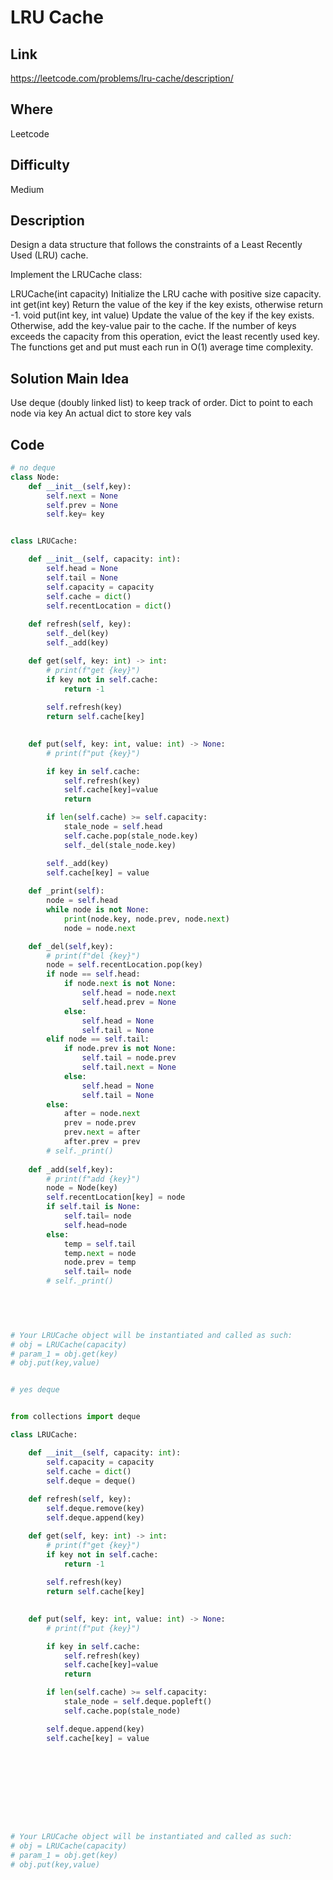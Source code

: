 # LRU Cache

## Link

https://leetcode.com/problems/lru-cache/description/

## Where

Leetcode

## Difficulty

Medium

## Description

Design a data structure that follows the constraints of a Least Recently Used (LRU) cache.

Implement the LRUCache class:

LRUCache(int capacity) Initialize the LRU cache with positive size capacity.
int get(int key) Return the value of the key if the key exists, otherwise return -1.
void put(int key, int value) Update the value of the key if the key exists. Otherwise, add the key-value pair to the cache. If the number of keys exceeds the capacity from this operation, evict the least recently used key.
The functions get and put must each run in O(1) average time complexity.

## Solution Main Idea

Use deque (doubly linked list) to keep track of order.
Dict to point to each node via key
An actual dict to store key vals


## Code

```python
# no deque
class Node:
    def __init__(self,key):
        self.next = None
        self.prev = None
        self.key= key


class LRUCache:

    def __init__(self, capacity: int):
        self.head = None
        self.tail = None
        self.capacity = capacity
        self.cache = dict()
        self.recentLocation = dict()
        
    def refresh(self, key):
        self._del(key)
        self._add(key)

    def get(self, key: int) -> int:
        # print(f"get {key}")
        if key not in self.cache:
            return -1
        
        self.refresh(key)
        return self.cache[key]
        

    def put(self, key: int, value: int) -> None:
        # print(f"put {key}")

        if key in self.cache:
            self.refresh(key)
            self.cache[key]=value
            return

        if len(self.cache) >= self.capacity:
            stale_node = self.head
            self.cache.pop(stale_node.key)
            self._del(stale_node.key)

        self._add(key)
        self.cache[key] = value
    
    def _print(self):
        node = self.head
        while node is not None:
            print(node.key, node.prev, node.next)
            node = node.next

    def _del(self,key):
        # print(f"del {key}")
        node = self.recentLocation.pop(key)
        if node == self.head:
            if node.next is not None:
                self.head = node.next
                self.head.prev = None
            else:
                self.head = None
                self.tail = None
        elif node == self.tail:
            if node.prev is not None:
                self.tail = node.prev
                self.tail.next = None
            else:
                self.head = None
                self.tail = None
        else:
            after = node.next
            prev = node.prev
            prev.next = after
            after.prev = prev
        # self._print()
    
    def _add(self,key):
        # print(f"add {key}")
        node = Node(key)
        self.recentLocation[key] = node
        if self.tail is None:
            self.tail= node
            self.head=node
        else:
            temp = self.tail
            temp.next = node
            node.prev = temp
            self.tail= node
        # self._print()

        
        


# Your LRUCache object will be instantiated and called as such:
# obj = LRUCache(capacity)
# param_1 = obj.get(key)
# obj.put(key,value)


# yes deque


from collections import deque

class LRUCache:

    def __init__(self, capacity: int):
        self.capacity = capacity
        self.cache = dict()
        self.deque = deque()
        
    def refresh(self, key):
        self.deque.remove(key)
        self.deque.append(key)

    def get(self, key: int) -> int:
        # print(f"get {key}")
        if key not in self.cache:
            return -1
        
        self.refresh(key)
        return self.cache[key]
        

    def put(self, key: int, value: int) -> None:
        # print(f"put {key}")

        if key in self.cache:
            self.refresh(key)
            self.cache[key]=value
            return

        if len(self.cache) >= self.capacity:
            stale_node = self.deque.popleft()
            self.cache.pop(stale_node)

        self.deque.append(key)
        self.cache[key] = value


    



        
        


# Your LRUCache object will be instantiated and called as such:
# obj = LRUCache(capacity)
# param_1 = obj.get(key)
# obj.put(key,value)
```
